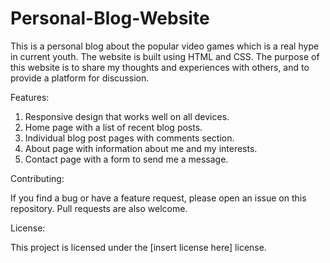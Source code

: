 # Personal-Blog-Website
This is a personal blog about the popular video games which is a real hype in current youth. The website is built using HTML and CSS. The purpose of this website is to share my thoughts and experiences with others, and to provide a platform for discussion.

Features: 
1. Responsive design that works well on all devices.
2. Home page with a list of recent blog posts.
3. Individual blog post pages with comments section.
4. About page with information about me and my interests.
5. Contact page with a form to send me a message.

Contributing:

If you find a bug or have a feature request, please open an issue on this repository. Pull requests are also welcome.

License:

This project is licensed under the [insert license here] license.
